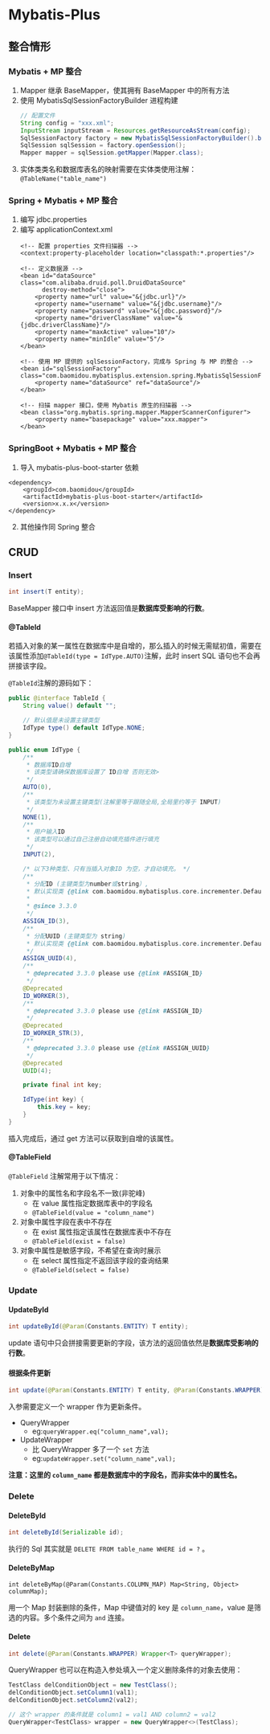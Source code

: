 # Mybatis-Plus
## 整合情形
### Mybatis + MP 整合
1. Mapper 继承 BaseMapper，使其拥有 BaseMapper 中的所有方法
2. 使用 MybatisSqlSessionFactoryBuilder 进程构建
   ```java
   // 配置文件
   String config = "xxx.xml";
   InputStream inputStream = Resources.getResourceAsStream(config);
   SqlSessionFactory factory = new MybatisSqlSessionFactoryBuilder().build(inputStream);
   SqlSession sqlSession = factory.openSession();
   Mapper mapper = sqlSession.getMapper(Mapper.class);
   ```
3. 实体类类名和数据库表名的映射需要在实体类使用注解： `@TableName("table_name")`

### Spring + Mybatis + MP 整合
1. 编写 jdbc.properties
2. 编写 applicationContext.xml
    ```
    <!-- 配置 properties 文件扫描器 -->
    <context:property-placeholder location="classpath:*.properties"/>
    
    <!-- 定义数据源 -->
    <bean id="dataSource" class="com.alibaba.druid.poll.DruidDataSource"
          destroy-method="close">
        <property name="url" value="&{jdbc.url}"/> 
        <property name="username" value="&{jdbc.username}"/> 
        <property name="password" value="&{jdbc.password}"/> 
        <property name="driverClassName" value="&{jdbc.driverClassName}"/> 
        <property name="maxActive" value="10"/> 
        <property name="minIdle" value="5"/>
    </bean>
    
    <!-- 使用 MP 提供的 sqlSessionFactory，完成与 Spring 与 MP 的整合 -->
    <bean id="sqlSessionFactory" class="com.baomidou.mybatisplus.extension.spring.MybatisSqlSessionFactoryBean">
        <property name="dataSource" ref="dataSource"/>
    </bean>
    
    <!-- 扫描 mapper 接口，使用 Mybatis 原生的扫描器 -->
    <bean class="org.mybatis.spring.mapper.MapperScannerConfigurer">
        <property name="basepackage" value="xxx.mapper">
    </bean>
    ```

### SpringBoot + Mybatis + MP 整合
1. 导入 mybatis-plus-boot-starter 依赖
```
<dependency>
    <groupId>com.baomidou</groupId>
    <artifactId>mybatis-plus-boot-starter</artifactId>
    <version>x.x.x</version>
</dependency>
```
2. 其他操作同 Spring 整合

## CRUD
### Insert
```java
int insert(T entity);
```

BaseMapper 接口中 insert 方法返回值是**数据库受影响的行数**。

#### @TableId
若插入对象的某一属性在数据库中是自增的，那么插入的时候无需赋初值，需要在该属性添加``@TableId(type = IdType.AUTO)``注解，此时 insert SQL 语句也不会再拼接该字段。

``@TableId``注解的源码如下：

```java
public @interface TableId {
    String value() default "";

    // 默认值是未设置主键类型
    IdType type() default IdType.NONE;
}
```

```java
public enum IdType {
    /**
     * 数据库ID自增
     * 该类型请确保数据库设置了 ID自增 否则无效>
     */
    AUTO(0),
    /**
     * 该类型为未设置主键类型(注解里等于跟随全局,全局里约等于 INPUT)
     */
    NONE(1),
    /**
     * 用户输入ID
     * 该类型可以通过自己注册自动填充插件进行填充
     */
    INPUT(2),

    /* 以下3种类型、只有当插入对象ID 为空，才自动填充。 */
    /**
     * 分配ID (主键类型为number或string）,
     * 默认实现类 {@link com.baomidou.mybatisplus.core.incrementer.DefaultIdentifierGenerator}(雪花算法)
     *
     * @since 3.3.0
     */
    ASSIGN_ID(3),
    /**
     * 分配UUID (主键类型为 string)
     * 默认实现类 {@link com.baomidou.mybatisplus.core.incrementer.DefaultIdentifierGenerator}(UUID.replace("-",""))
     */
    ASSIGN_UUID(4),
    /**
     * @deprecated 3.3.0 please use {@link #ASSIGN_ID}
     */
    @Deprecated
    ID_WORKER(3),
    /**
     * @deprecated 3.3.0 please use {@link #ASSIGN_ID}
     */
    @Deprecated
    ID_WORKER_STR(3),
    /**
     * @deprecated 3.3.0 please use {@link #ASSIGN_UUID}
     */
    @Deprecated
    UUID(4);

    private final int key;

    IdType(int key) {
        this.key = key;
    }
}
```

插入完成后，通过 get 方法可以获取到自增的该属性。

#### @TableField
``@TableField`` 注解常用于以下情况：
1. 对象中的属性名和字段名不一致(非驼峰)
    * 在 value 属性指定数据库表中的字段名
    * ``@TableField(value = "column_name")``
2. 对象中属性字段在表中不存在
    * 在 exist 属性指定该属性在数据库表中不存在
    * ``@TableField(exist = false)``
3. 对象中属性是敏感字段，不希望在查询时展示
    * 在 select 属性指定不返回该字段的查询结果
    * ``@TableField(select = false)``

### Update
#### UpdateById
```java
int updateById(@Param(Constants.ENTITY) T entity);
```

update 语句中只会拼接需要更新的字段，该方法的返回值依然是**数据库受影响的行数**。

#### 根据条件更新
```java
int update(@Param(Constants.ENTITY) T entity, @Param(Constants.WRAPPER) Wrapper<T> updateWrapper);
```

入参需要定义一个 wrapper 作为更新条件。
* QueryWrapper
    * eg:``queryWrapper.eq("column_name",val);``
* UpdateWrapper 
    * 比 QueryWrapper 多了一个 ``set`` 方法
    * eg:``updateWrapper.set("column_name",val);``
    
**注意：这里的 ``column_name`` 都是数据库中的字段名，而非实体中的属性名。**

### Delete
#### DeleteById
```java
int deleteById(Serializable id);
```

执行的 Sql 其实就是 ``DELETE FROM table_name WHERE id = ?`` 。

#### DeleteByMap
```
int deleteByMap(@Param(Constants.COLUMN_MAP) Map<String, Object> columnMap);
```

用一个 Map 封装删除的条件，Map 中键值对的 key 是 ``column_name``，value 是筛选的内容。多个条件之间为 ``and`` 连接。

#### Delete
```java
int delete(@Param(Constants.WRAPPER) Wrapper<T> queryWrapper);
```

QueryWrapper 也可以在构造入参处填入一个定义删除条件的对象去使用：

```java
TestClass delConditionObject = new TestClass();
delConditionObject.setColumn1(val1);
delConditionObject.setColumn2(val2);

// 这个 wrapper 的条件就是 column1 = val1 AND column2 = val2
QueryWrapper<TestClass> wrapper = new QueryWrapper<>(TestClass);
```